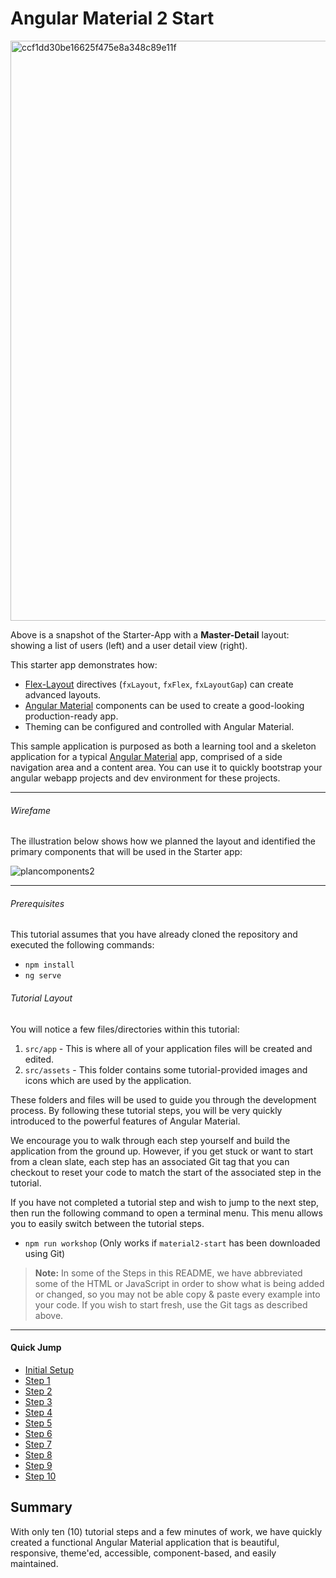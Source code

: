 # Angular Material 2 Start


<img width="928" alt="ccf1dd30be16625f475e8a348c89e11f" src="https://cloud.githubusercontent.com/assets/4987015/24325016/1e649250-1191-11e7-8b4e-27aad9f996a2.png">

Above is a snapshot of the Starter-App with a **Master-Detail** layout: showing a list of users
(left) and a user detail view (right).

This starter app demonstrates how:

* [Flex-Layout](http://github.com/angular/flex-layout) directives (`fxLayout`, `fxFlex`, `fxLayoutGap`) can create advanced layouts.
* [Angular Material](http://github.com/angular/material2) components can be used to create a good-looking production-ready app.
* Theming can be configured and controlled with Angular Material. 


This sample application is purposed as both a learning tool and a skeleton application for a typical
[Angular Material](http://material.angular.io/) app, comprised of a side navigation area and a
content area. You can use it to quickly bootstrap your angular webapp projects and dev environment
for these projects.
- - -

###### Wirefame

The illustration below shows how we planned the layout and identified the primary components that
will be used in the Starter app:

![plancomponents2](https://cloud.githubusercontent.com/assets/6004537/20150970/05ae3f26-a6c1-11e6-981f-53032ae41e57.png)

- - -

###### Prerequisites

This tutorial assumes that you have already cloned the repository and executed the following
commands:

* `npm install`
* `ng serve`

###### Tutorial Layout

You will notice a few files/directories within this tutorial:

 1. `src/app` - This is where all of your application files will be created and edited.
 3. `src/assets` - This folder contains some tutorial-provided images and icons which are used by
    the application.

These folders and files will be used to guide you through the development process. By following
these tutorial steps, you will be very quickly introduced to the powerful features of Angular
Material.

We encourage you to walk through each step yourself and build the application from the ground up.
However, if you get stuck or want to start from a clean slate, each step has an associated Git tag 
that you can checkout to reset your code to match the start of the associated step in the tutorial.

If you have not completed a tutorial step and wish to jump to the next step, then run the 
following command to open a terminal menu. This menu allows you to easily switch between the tutorial 
steps. 

* `npm run workshop` (Only works if `material2-start` has been downloaded using Git)

> **Note:** In some of the Steps in this README, we have abbreviated some of the HTML or JavaScript
  in order to show what is being added or changed, so you may not be able copy & paste every example
  into your code. If you wish to start fresh, use the Git tags as described above.
- - -

#### Quick Jump ####
* [Initial Setup](./steps/INITIAL_SETUP.md)
* [Step 1](./steps/STEP_1.md)
* [Step 2](./steps/STEP_2.md)
* [Step 3](./steps/STEP_3.md)
* [Step 4](./steps/STEP_4.md)
* [Step 5](./steps/STEP_5.md)
* [Step 6](./steps/STEP_6.md)
* [Step 7](./steps/STEP_7.md)
* [Step 8](./steps/STEP_8.md)
* [Step 9](./steps/STEP_9.md)
* [Step 10](./steps/STEP_10.md)

## Summary

With only ten (10) tutorial steps and a few minutes of work, we have quickly created a functional
Angular Material application that is beautiful, responsive, theme'ed, accessible, component-based,
and easily maintained.
